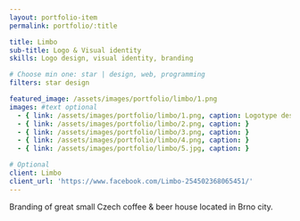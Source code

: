 ```yaml
---
layout: portfolio-item
permalink: portfolio/:title

title: Limbo
sub-title: Logo & Visual identity
skills: Logo design, visual identity, branding

# Choose min one: star | design, web, programming
filters: star design

featured_image: /assets/images/portfolio/limbo/1.png
images: #text optional
  - { link: /assets/images/portfolio/limbo/1.png, caption: Logotype design}
  - { link: /assets/images/portfolio/limbo/2.png, caption: }
  - { link: /assets/images/portfolio/limbo/3.png, caption: }
  - { link: /assets/images/portfolio/limbo/4.png, caption: }
  - { link: /assets/images/portfolio/limbo/5.jpg, caption: }

# Optional
client: Limbo
client_url: 'https://www.facebook.com/Limbo-254502368065451/'
---
```

Branding of great small Czech coffee & beer house located in Brno city.
